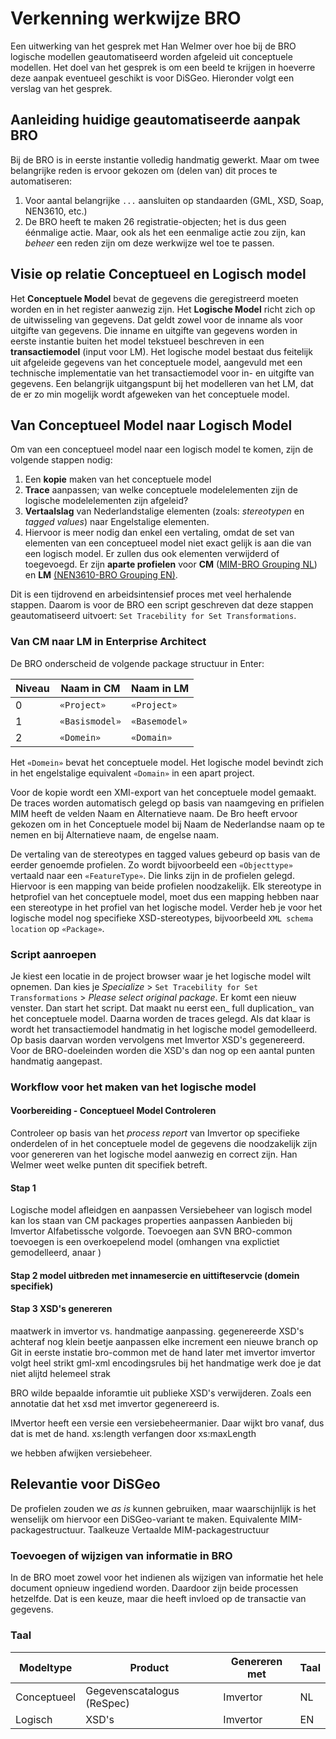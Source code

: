 # Verkenning werkwijze BRO

Een uitwerking van het gesprek met Han Welmer over hoe bij de BRO logische modellen geautomatiseerd worden afgeleid uit conceptuele modellen. Het doel van het gesprek is om een beeld te krijgen in hoeverre deze aanpak eventueel geschikt is voor DiSGeo. Hieronder volgt een verslag van het gesprek.

## Aanleiding huidige geautomatiseerde aanpak BRO
Bij de BRO is in eerste instantie volledig handmatig gewerkt. Maar om twee belangrijke reden is ervoor gekozen om (delen van) dit proces te automatiseren:

1. Voor aantal belangrijke `...` aansluiten op standaarden (GML, XSD, Soap, NEN3610, etc.)
2. De BRO heeft te maken 26 registratie-objecten; het is dus geen éénmalige actie. Maar, ook als het een eenmalige actie zou zijn, kan _beheer_ een reden zijn om deze werkwijze wel toe te passen.

## Visie op relatie Conceptueel en Logisch model
Het **Conceptuele Model** bevat de gegevens die geregistreerd moeten worden en in het register aanwezig zijn. Het **Logische Model** richt zich op de uitwisseling van gegevens. Dat geldt zowel voor de inname als voor uitgifte van gegevens. Die inname en uitgifte van gegevens worden in eerste instantie buiten het model tekstueel beschreven in een **transactiemodel** (input voor LM). Het logische model bestaat dus feitelijk uit afgeleide gegevens van het conceptuele model, aangevuld met een technische implementatie van het transactiemodel voor in- en uitgifte van gegevens. Een belangrijk uitgangspunt bij het modelleren van het LM, dat de er zo min mogelijk wordt afgeweken van het conceptuele model.

## Van Conceptueel Model naar Logisch Model
Om van een conceptueel model naar een logisch model te komen, zijn de volgende stappen nodig: 

1. Een **kopie** maken van het conceptuele model
2. **Trace** aanpassen; van welke conceptuele modelelementen zijn de logische modelelementen zijn afgeleid?
3. **Vertaalslag** van Nederlandstalige elementen (zoals: _stereotypen_ en _tagged values_) naar Engelstalige elementen.
4. Hiervoor is meer nodig dan enkel een vertaling, omdat de set van elementen van een conceptueel model niet exact gelijk is aan die van een logisch model. Er zullen dus ook elementen verwijderd of toegevoegd. Er zijn **aparte profielen** voor ****CM**** ([MIM-BRO Grouping NL](http://www.armatiek.nl/Imvertor/wiki/Imvertor-EA-profiles/MIM-BRO%20Grouping%20(NL)%200.9.3.ea-profile.xml)) en **LM** [(NEN3610-BRO Grouping EN)](http://www.armatiek.nl/imvertor/wiki/Imvertor-EA-profiles/NEN3610-BRO%20Grouping%20(EN)%200.9.1.ea-profile.xml).

Dit is een tijdrovend en arbeidsintensief proces met veel herhalende stappen. Daarom is voor de BRO een script geschreven dat deze stappen geautomatiseerd uitvoert: `Set Tracebility for Set Transformations`.

### Van CM naar LM in Enterprise Architect
De BRO onderscheid de volgende package structuur in Enter:

| Niveau | Naam in CM | Naam in LM |
| -- | -- | -- |
| 0 | `«Project»` | `«Project»` |
| 1 | `«Basismodel»` | `«Basemodel»` |
| 2 | `«Domein»` | `«Domain»` |

Het `«Domein»` bevat het conceptuele model. Het logische model bevindt zich in het engelstalige equivalent `«Domain»` in een apart project.

Voor de kopie wordt een XMI-export van het conceptuele model gemaakt.
De traces worden automatisch gelegd op basis van naamgeving en prifielen
MIM heeft de velden Naam en Alternatieve naam. 
De Bro heeft ervoor gekozen om in het Conceptuele model bij Naam de Nederlandse naam op te nemen en bij Alternatieve naam, de engelse naam.

De vertaling van de stereotypes en tagged values gebeurd op basis van de eerder genoemde profielen. Zo wordt bijvoorbeeld een `«Objecttype»` vertaald naar een `«FeatureType»`. Die links zijn in de profielen gelegd. Hiervoor is een mapping van beide profielen noodzakelijk. Elk stereotype in hetprofiel van het conceptuele model, moet dus een mapping hebben naar een stereotype in het profiel van het logische model. Verder heb je voor het logische model nog specifieke XSD-stereotypes, bijvoorbeeld `XML schema location` op `«Package»`. 

### Script aanroepen
Je kiest een locatie in de project browser waar je het logische model wilt opnemen. Dan kies je _Specialize_ > `Set Tracebility for Set Transformations` > _Please select original package_. Er komt een nieuw venster. Dan start het script. Dat maakt nu eerst een_ full duplication_ van het conceptuele model. Daarna worden de traces gelegd. Als dat klaar is wordt het transactiemodel handmatig in het logische model gemodelleerd. Op basis daarvan worden vervolgens met Imvertor XSD's gegenereerd. Voor de BRO-doeleinden worden die XSD's dan nog op een aantal punten handmatig aangepast.

### Workflow voor het maken van het logische model

#### Voorbereiding - Conceptueel Model Controleren
Controleer op basis van het _process report_ van Imvertor op specifieke onderdelen of in het conceptuele model de gegevens die noodzakelijk zijn voor genereren van het logische model aanwezig en correct zijn. Han Welmer weet welke punten dit specifiek betreft.

#### Stap 1
Logische model afleidgen en aanpassen
Versiebeheer van logisch model kan los staan van CM
packages  properties aanpassen
Aanbieden bij Imvertor
Alfabetissche volgorde.
Toevoegen aan SVN
BRO-common toevoegen is een overkoepelend model (omhangen vna explictiet gemodelleerd, anaar )


#### Stap 2 model uitbreden met innamesercie en uittifteservcie (domein specifiek)

#### Stap 3 XSD's genereren
maatwerk in imvertor vs. handmatige aanpassing.
gegenereerde XSD's achteraf nog klein beetje aanpassen
elke increment een nieuwe branch op Git
in eerste instatie bro-common met de hand
later met imvertor
imvertor volgt heel strikt gml-xml encodingsrules
bij het handmatige werk doe je dat niet alijtd helemeel strak

BRO wilde bepaalde inforamtie uit publieke XSD's verwijderen.
Zoals een annotatie dat het xsd met imvertor gegenereerd is.

IMvertor heeft een versie een versiebeheermanier. 
Daar wijkt bro vanaf, dus dat is met de hand.
xs:length verfangen door xs:maxLength

we hebben afwijken versiebeheer.

## Relevantie voor DiSGeo
De profielen zouden we _as is_ kunnen gebruiken, maar waarschijnlijk is het wenselijk om hiervoor een DiSGeo-variant te maken. 
Equivalente MIM-packagestructuur.
Taalkeuze
Vertaalde MIM-packagestructuur


### Toevoegen of wijzigen van informatie in BRO
In de BRO moet zowel voor het indienen als wijzigen van informatie het hele document opnieuw ingediend worden. Daardoor zijn beide processen hetzelfde. Dat is een keuze, maar die heeft invloed op de transactie van gegevens.

### Taal
| Modeltype | Product | Genereren met | Taal |
| -- | -- | -- | -- |
| Conceptueel | Gegevenscatalogus (ReSpec) |Imvertor |  NL |
| Logisch | XSD's | Imvertor | EN |